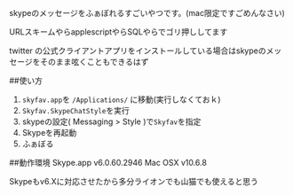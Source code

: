 skypeのメッセージをふぁぼれるすごいやつです。(mac限定ですごめんなさい)

URLスキームやらapplescriptやらSQLやらでゴリ押ししてます

twitter の公式クライアントアプリをインストールしている場合はskypeのメッセージをそのまま呟くこともできるはず

##使い方
1. `skyfav.app`を `/Applications/` に移動(実行しなくておｋ)
2. `Skyfav.SkypeChatStyle`を実行
3. skypeの設定( Messaging > Style )で`Skyfav`を指定
4. Skypeを再起動
5. ふぁぼる

##動作環境
Skype.app v6.0.60.2946
Mac OSX v10.6.8

Skypeもv6.Xに対応させたから多分ライオンでも山猫でも使えると思う
